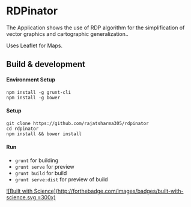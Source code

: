 # RDPinator

The Application shows the use of RDP algorithm for the simplification of vector graphics and cartographic generalization..

Uses Leaflet for Maps.

## Build & development

#### Environment Setup
```
npm install -g grunt-cli
npm install -g bower
```

#### Setup
```
git clone https://github.com/rajatsharma305/rdpinator
cd rdpinator
npm install && bower install
```

#### Run

* `grunt` for building
* `grunt serve` for preview
* `grunt build` for build
* `grunt serve:dist` for preview of build

[![Built with Science](http://forthebadge.com/images/badges/built-with-science.svg =300x)](https://rdpinator.rajatsharma.rocks)
